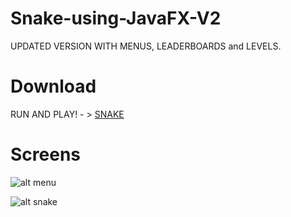 # Snake-using-JavaFX-V2

UPDATED VERSION WITH MENUS, LEADERBOARDS and LEVELS.
# Download
RUN AND PLAY! - > [SNAKE](https://github.com/TheMaveric/Snake-using-JavaFX-V2/blob/master/Snake/Snake.jar)


# Screens
![alt menu](http://i.imgur.com/l9qUIfMm.png)

![alt snake](http://i.imgur.com/IwauLuW.png)
